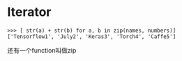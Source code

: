 # Iterator

```
>>> [ str(a) + str(b) for a, b in zip(names, numbers)]
['Tensorflow1', 'July2', 'Keras3', 'Torch4', 'Caffe5']

```



还有一个function叫做zip

